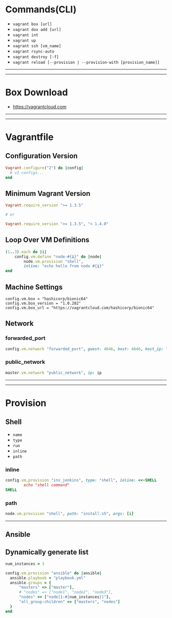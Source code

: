 # Commands(CLI)
- `vagrant box [url]`
- `vagrant dox add [url]`
- `vagrant int`
- `vagrant up`
- `vagrant ssh [vm_name]`
- `vagrant rsync-auto`
- `vagrant destroy [-f]`
- `vagrant reload [--provision | --provision-with [provision_name]]`

---
---

# Box Download
- https://vagrantcloud.com
---
---

# Vagrantfile

## Configuration Version
```ruby
Vagrant.configure("2") do |config|
  # v2 configs...
end
```


## Minimum Vagrant Version
```ruby
Vagrant.require_version ">= 1.3.5"

# or

Vagrant.require_version ">= 1.3.5", "< 1.4.0"
```

## Loop Over VM Definitions

```ruby
(1..3).each do |i|
    config.vm.define "node-#{i}" do |node|
        node.vm.provision "shell",
        inline: "echo hello from node #{i}"
end
```

## Machine Settings
```
config.vm.box = "hashicorp/bionic64"
config.vm.box_version = "1.0.282"
config.vm.box_url = "https://vagrantcloud.com/hashicorp/bionic64"
```

## Network
### forwarded_port
```ruby
config.vm.network "forwarded_port", guest: 4646, host: 4646, host_ip: "127.0.0.1"
```

### public_network
```ruby
master.vm.network "public_network", ip: ip
```
---
---

# Provision

## Shell 
- `name`
- `type`
- `run`
- `inline`
- `path`
### inline
```ruby
config.vm.provision "ins_jenkins", type: "shell", inline: <<-SHELL
        echo "shell command"
SHELL
```

### path
```ruby
node.vm.provision "shell", path: "install.sh", args: [i]
```
---

## Ansible

## Dynamically generate list
```ruby
num_instances = 3

config.vm.provision "ansible" do |ansible|
  ansible.playbook = "playbook.yml"
  ansible.groups = {
      "masters" => ["master"],
      # "nodes" => ["node1", "node2", "node3"],
      "nodes" => ["node[1:#{num_instances}]"],
      "all_group:children" => ["masters", "nodes"]
  }
end
```